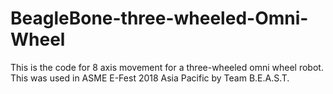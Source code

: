 # BeagleBone-three-wheeled-Omni-Wheel
This is the code for 8 axis movement for a three-wheeled omni wheel robot. This was used in ASME E-Fest 2018 Asia Pacific by Team B.E.A.S.T.

